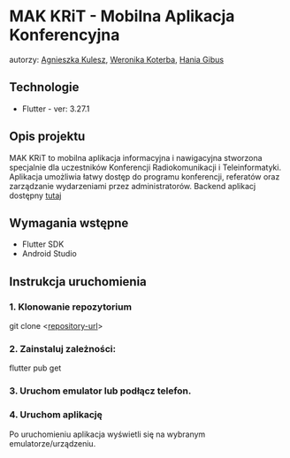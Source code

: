 # MAK KRiT - Mobilna Aplikacja Konferencyjna 
autorzy: [Agnieszka Kulesz](https://github.com/agatherat), [Weronika Koterba](https://github.com/weronikakoterba), [Hania Gibus](https://github.com/haniagibus)

## Technologie
- Flutter - ver: 3.27.1

## Opis projektu
MAK KRiT to mobilna aplikacja informacyjna i nawigacyjna stworzona specjalnie dla uczestników Konferencji Radiokomunikacji i Teleinformatyki. Aplikacja umożliwia łatwy dostęp do programu konferencji, referatów oraz zarządzanie wydarzeniami przez administratorów.
Backend aplikacj dostępny [tutaj](https://github.com/akulesz/KRiT_2025_api)

## Wymagania wstępne
- Flutter SDK
- Android Studio

## Instrukcja uruchomienia
### 1. Klonowanie repozytorium
git clone <[repository-url](https://github.com/haniagibus/KRiT_2025_app.git)>

### 2. Zainstaluj zależności:
flutter pub get

### 3. Uruchom emulator lub podłącz telefon.
### 4. Uruchom aplikację
Po uruchomieniu aplikacja wyświetli się na wybranym emulatorze/urządzeniu.
